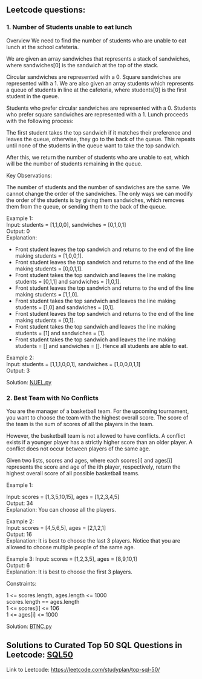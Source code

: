 ## Leetcode questions:
### 1. Number of Students unable to eat lunch
Overview
We need to find the number of students who are unable to eat lunch at the school cafeteria.

We are given an array sandwiches that represents a stack of sandwiches, where sandwiches[0] is the sandwich at the top of the stack.

Circular sandwiches are represented with a 0.
Square sandwiches are represented with a 1.
We are also given an array students which represents a queue of students in line at the cafeteria, where students[0] is the first student in the queue.

Students who prefer circular sandwiches are represented with a 0.
Students who prefer square sandwiches are represented with a 1.
Lunch proceeds with the following process:

The first student takes the top sandwich if it matches their preference and leaves the queue, otherwise, they go to the back of the queue. This repeats until none of the students in the queue want to take the top sandwich.

After this, we return the number of students who are unable to eat, which will be the number of students remaining in the queue.

Key Observations:

The number of students and the number of sandwiches are the same.
We cannot change the order of the sandwiches.
The only ways we can modify the order of the students is by giving them sandwiches, which removes them from the queue, or sending them to the back of the queue.

Example 1:  
Input: students = [1,1,0,0], sandwiches = [0,1,0,1]  
Output: 0  
Explanation:
- Front student leaves the top sandwich and returns to the end of the line making students = [1,0,0,1].
- Front student leaves the top sandwich and returns to the end of the line making students = [0,0,1,1].
- Front student takes the top sandwich and leaves the line making students = [0,1,1] and sandwiches = [1,0,1].
- Front student leaves the top sandwich and returns to the end of the line making students = [1,1,0].
- Front student takes the top sandwich and leaves the line making students = [1,0] and sandwiches = [0,1].
- Front student leaves the top sandwich and returns to the end of the line making students = [0,1].
- Front student takes the top sandwich and leaves the line making students = [1] and sandwiches = [1].
- Front student takes the top sandwich and leaves the line making students = [] and sandwiches = [].
Hence all students are able to eat.

Example 2:  
Input: students = [1,1,1,0,0,1], sandwiches = [1,0,0,0,1,1]  
Output: 3  


Solution: [NUEL.py](NUEL.py)  


### 2. Best Team with No Conflicts  
You are the manager of a basketball team. For the upcoming tournament, you want to choose the team with the highest overall score. The score of the team is the sum of scores of all the players in the team.  

However, the basketball team is not allowed to have conflicts. A conflict exists if a younger player has a strictly higher score than an older player. A conflict does not occur between players of the same age.  

Given two lists, scores and ages, where each scores[i] and ages[i] represents the score and age of the ith player, respectively, return the highest overall score of all possible basketball teams.

 

Example 1:  

Input: scores = [1,3,5,10,15], ages = [1,2,3,4,5]  
Output: 34  
Explanation: You can choose all the players.  

Example 2:  
Input: scores = [4,5,6,5], ages = [2,1,2,1]  
Output: 16  
Explanation: It is best to choose the last 3 players. Notice that you are allowed to choose multiple people of the same age.  

Example 3:
Input: scores = [1,2,3,5], ages = [8,9,10,1]  
Output: 6  
Explanation: It is best to choose the first 3 players.  
 

Constraints:  

1 <= scores.length, ages.length <= 1000  
scores.length == ages.length  
1 <= scores[i] <= 106  
1 <= ages[i] <= 1000  

Solution: [BTNC.py](BTNC.py)  
  
## Solutions to Curated Top 50 SQL Questions in Leetcode: [SQL50](SQL50)  
Link to Leetcode: https://leetcode.com/studyplan/top-sql-50/  
